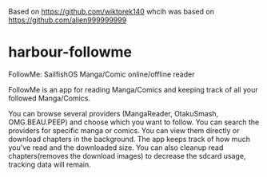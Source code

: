 Based on https://github.com/wiktorek140 whcih was based on https://github.com/alien999999999

# harbour-followme
FollowMe:
SailfishOS Manga/Comic online/offline reader 

FollowMe is an app for reading Manga/Comics and keeping track of all your followed Manga/Comics.

You can browse several providers (MangaReader, OtakuSmash, OMG.BEAU.PEEP) and choose which you want to follow.
You can search the providers for specific manga or comics.
You can view them directly or download chapters in the background.
The app keeps track of how much you've read and the downloaded size.
You can also cleanup read chapters(removes the download images) to decrease the sdcard usage, tracking data will remain.
